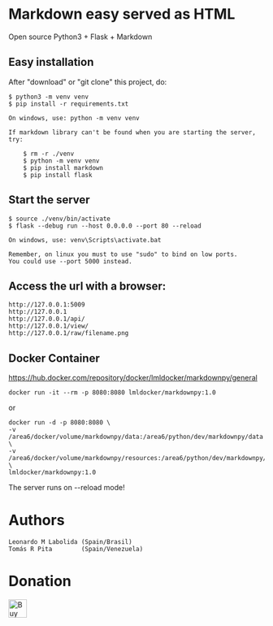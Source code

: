 # Markdown easy served as HTML

 Open source
 Python3 + Flask + Markdown

## Easy installation

After "download" or "git clone" this project, do:


    $ python3 -m venv venv
    $ pip install -r requirements.txt

    On windows, use: python -m venv venv

    If markdown library can't be found when you are starting the server, try:

        $ rm -r ./venv
        $ python -m venv venv
        $ pip install markdown
        $ pip install flask

## Start the server

    $ source ./venv/bin/activate
    $ flask --debug run --host 0.0.0.0 --port 80 --reload

    On windows, use: venv\Scripts\activate.bat

    Remember, on linux you must to use "sudo" to bind on low ports. 
    You could use --port 5000 instead.

## Access the url with a browser:

    http://127.0.0.1:5009
    http://127.0.0.1
    http://127.0.0.1/api/
    http://127.0.0.1/view/
    http://127.0.0.1/raw/filename.png

## Docker Container

 https://hub.docker.com/repository/docker/lmldocker/markdownpy/general

    docker run -it --rm -p 8080:8080 lmldocker/markdownpy:1.0

 or

    docker run -d -p 8080:8080 \
    -v /area6/docker/volume/markdownpy/data:/area6/python/dev/markdownpy/data \
    -v /area6/docker/volume/markdownpy/resources:/area6/python/dev/markdownpy/resources \
    lmldocker/markdownpy:1.0

 The server runs on --reload mode!

# Authors

    Leonardo M Labolida (Spain/Brasil)
    Tomás R Pita        (Spain/Venezuela)

# Donation


<a href='https://ko-fi.com/V7V0LUYPW' target='_blank'><img height='36' style='border:0px;height:36px;' src='https://storage.ko-fi.com/cdn/kofi2.png?v=3' border='0' alt='Buy Me a Coffee at ko-fi.com' /></a>
